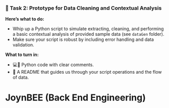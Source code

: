 ### 🧹 Task 2: Prototype for Data Cleaning and Contextual Analysis
**Here’s what to do:**
- Whip up a Python script to simulate extracting, cleaning, and performing a basic contextual analysis of provided sample data (see `dataGen` folder).
- Make sure your script is robust by including error handling and data validation.

**What to turn in:**
- 💻🐍 Python code with clear comments.
- 📃 A README that guides us through your script operations and the flow of data.

# JoynBEE (Back End Engineering)


